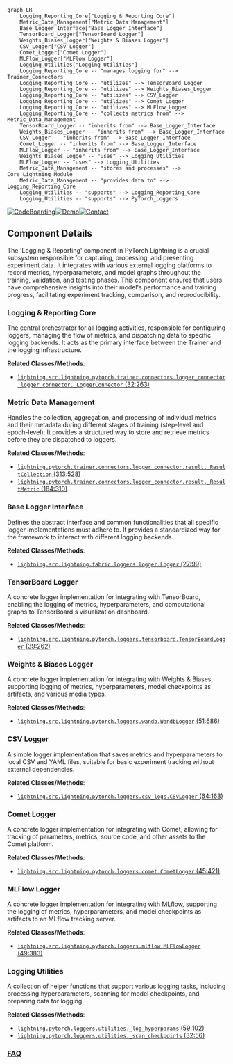 ```mermaid
graph LR
    Logging_Reporting_Core["Logging & Reporting Core"]
    Metric_Data_Management["Metric Data Management"]
    Base_Logger_Interface["Base Logger Interface"]
    TensorBoard_Logger["TensorBoard Logger"]
    Weights_Biases_Logger["Weights & Biases Logger"]
    CSV_Logger["CSV Logger"]
    Comet_Logger["Comet Logger"]
    MLFlow_Logger["MLFlow Logger"]
    Logging_Utilities["Logging Utilities"]
    Logging_Reporting_Core -- "manages logging for" --> Trainer_Connectors
    Logging_Reporting_Core -- "utilizes" --> TensorBoard_Logger
    Logging_Reporting_Core -- "utilizes" --> Weights_Biases_Logger
    Logging_Reporting_Core -- "utilizes" --> CSV_Logger
    Logging_Reporting_Core -- "utilizes" --> Comet_Logger
    Logging_Reporting_Core -- "utilizes" --> MLFlow_Logger
    Logging_Reporting_Core -- "collects metrics from" --> Metric_Data_Management
    TensorBoard_Logger -- "inherits from" --> Base_Logger_Interface
    Weights_Biases_Logger -- "inherits from" --> Base_Logger_Interface
    CSV_Logger -- "inherits from" --> Base_Logger_Interface
    Comet_Logger -- "inherits from" --> Base_Logger_Interface
    MLFlow_Logger -- "inherits from" --> Base_Logger_Interface
    Weights_Biases_Logger -- "uses" --> Logging_Utilities
    MLFlow_Logger -- "uses" --> Logging_Utilities
    Metric_Data_Management -- "stores and processes" --> Core_Lightning_Module
    Metric_Data_Management -- "provides data to" --> Logging_Reporting_Core
    Logging_Utilities -- "supports" --> Logging_Reporting_Core
    Logging_Utilities -- "supports" --> PyTorch_Loggers
```
[![CodeBoarding](https://img.shields.io/badge/Generated%20by-CodeBoarding-9cf?style=flat-square)](https://github.com/CodeBoarding/CodeBoarding)[![Demo](https://img.shields.io/badge/Try%20our-Demo-blue?style=flat-square)](https://www.codeboarding.org/demo)[![Contact](https://img.shields.io/badge/Contact%20us%20-%20contact@codeboarding.org-lightgrey?style=flat-square)](mailto:contact@codeboarding.org)

## Component Details

The 'Logging & Reporting' component in PyTorch Lightning is a crucial subsystem responsible for capturing, processing, and presenting experiment data. It integrates with various external logging platforms to record metrics, hyperparameters, and model graphs throughout the training, validation, and testing phases. This component ensures that users have comprehensive insights into their model's performance and training progress, facilitating experiment tracking, comparison, and reproducibility.

### Logging & Reporting Core
The central orchestrator for all logging activities, responsible for configuring loggers, managing the flow of metrics, and dispatching data to specific logging backends. It acts as the primary interface between the Trainer and the logging infrastructure.


**Related Classes/Methods**:

- <a href="https://github.com/Lightning-AI/lightning/blob/master/src/lightning/pytorch/trainer/connectors/logger_connector/logger_connector.py#L32-L263" target="_blank" rel="noopener noreferrer">`lightning.src.lightning.pytorch.trainer.connectors.logger_connector.logger_connector._LoggerConnector` (32:263)</a>


### Metric Data Management
Handles the collection, aggregation, and processing of individual metrics and their metadata during different stages of training (step-level and epoch-level). It provides a structured way to store and retrieve metrics before they are dispatched to loggers.


**Related Classes/Methods**:

- <a href="https://github.com/Lightning-AI/lightning/blob/master/src/lightning/pytorch/trainer/connectors/logger_connector/result.py#L313-L528" target="_blank" rel="noopener noreferrer">`lightning.pytorch.trainer.connectors.logger_connector.result._ResultCollection` (313:528)</a>
- <a href="https://github.com/Lightning-AI/lightning/blob/master/src/lightning/pytorch/trainer/connectors/logger_connector/result.py#L184-L310" target="_blank" rel="noopener noreferrer">`lightning.pytorch.trainer.connectors.logger_connector.result._ResultMetric` (184:310)</a>


### Base Logger Interface
Defines the abstract interface and common functionalities that all specific logger implementations must adhere to. It provides a standardized way for the framework to interact with different logging backends.


**Related Classes/Methods**:

- <a href="https://github.com/Lightning-AI/lightning/blob/master/src/lightning/fabric/loggers/logger.py#L27-L99" target="_blank" rel="noopener noreferrer">`lightning.src.lightning.fabric.loggers.logger.Logger` (27:99)</a>


### TensorBoard Logger
A concrete logger implementation for integrating with TensorBoard, enabling the logging of metrics, hyperparameters, and computational graphs to TensorBoard's visualization dashboard.


**Related Classes/Methods**:

- <a href="https://github.com/Lightning-AI/lightning/blob/master/src/lightning/pytorch/loggers/tensorboard.py#L39-L262" target="_blank" rel="noopener noreferrer">`lightning.src.lightning.pytorch.loggers.tensorboard.TensorBoardLogger` (39:262)</a>


### Weights & Biases Logger
A concrete logger implementation for integrating with Weights & Biases, supporting logging of metrics, hyperparameters, model checkpoints as artifacts, and various media types.


**Related Classes/Methods**:

- <a href="https://github.com/Lightning-AI/lightning/blob/master/src/lightning/pytorch/loggers/wandb.py#L51-L686" target="_blank" rel="noopener noreferrer">`lightning.src.lightning.pytorch.loggers.wandb.WandbLogger` (51:686)</a>


### CSV Logger
A simple logger implementation that saves metrics and hyperparameters to local CSV and YAML files, suitable for basic experiment tracking without external dependencies.


**Related Classes/Methods**:

- <a href="https://github.com/Lightning-AI/lightning/blob/master/src/lightning/pytorch/loggers/csv_logs.py#L64-L163" target="_blank" rel="noopener noreferrer">`lightning.src.lightning.pytorch.loggers.csv_logs.CSVLogger` (64:163)</a>


### Comet Logger
A concrete logger implementation for integrating with Comet, allowing for tracking of parameters, metrics, source code, and other assets to the Comet platform.


**Related Classes/Methods**:

- <a href="https://github.com/Lightning-AI/lightning/blob/master/src/lightning/pytorch/loggers/comet.py#L45-L421" target="_blank" rel="noopener noreferrer">`lightning.src.lightning.pytorch.loggers.comet.CometLogger` (45:421)</a>


### MLFlow Logger
A concrete logger implementation for integrating with MLflow, supporting the logging of metrics, hyperparameters, and model checkpoints as artifacts to an MLflow tracking server.


**Related Classes/Methods**:

- <a href="https://github.com/Lightning-AI/lightning/blob/master/src/lightning/pytorch/loggers/mlflow.py#L49-L383" target="_blank" rel="noopener noreferrer">`lightning.src.lightning.pytorch.loggers.mlflow.MLFlowLogger` (49:383)</a>


### Logging Utilities
A collection of helper functions that support various logging tasks, including processing hyperparameters, scanning for model checkpoints, and preparing data for logging.


**Related Classes/Methods**:

- <a href="https://github.com/Lightning-AI/lightning/blob/master/src/lightning/pytorch/loggers/utilities.py#L59-L102" target="_blank" rel="noopener noreferrer">`lightning.pytorch.loggers.utilities._log_hyperparams` (59:102)</a>
- <a href="https://github.com/Lightning-AI/lightning/blob/master/src/lightning/pytorch/loggers/utilities.py#L32-L56" target="_blank" rel="noopener noreferrer">`lightning.pytorch.loggers.utilities._scan_checkpoints` (32:56)</a>




### [FAQ](https://github.com/CodeBoarding/GeneratedOnBoardings/tree/main?tab=readme-ov-file#faq)